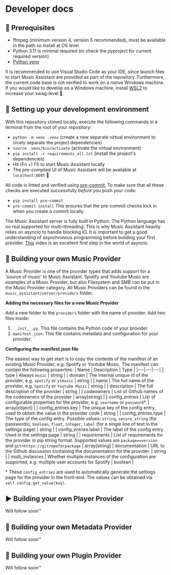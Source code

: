 Developer docs
==================================

## 📝 Prerequisites
* ffmpeg (minimum version 4, version 5 recommended), must be available in the path so install at OS level
* Python 3.11 is minimal required (or check the pyproject for current required version)
* [Python venv](https://docs.python.org/3/library/venv.html)

It is recommended to use Visual Studio Code as your IDE, since launch files to start Music Assistant are provided as part of the repository. Furthermore, the current code base is not verified to work on a native Windows machine. If you would like to develop on a Windows machine, install [WSL2](https://code.visualstudio.com/blogs/2019/09/03/wsl2) to increase your swag-level 🤘.

## 🚀 Setting up your development environment
With this repository cloned locally, execute the following commands in a terminal from the root of your repository:
* `python -m venv .venv` (create a new separate virtual environment to nicely separate the project dependencies)
* `source .venv/bin/activate` (activate the virtual environment)
* `pip install -r requirements_all.txt` (install the project's dependencies)
* Hit (Fn +) F5 to start Music Assistant locally
* The pre-compiled UI of Music Assistant will be available at `localhost:8095` 🎉

All code is linted and verified using [pre-commit](https://pre-commit.com/). To make sure that all these checks are executed successfully *before* you push your code:
* `pip install pre-commit`
* `pre-commit install`
This ensures that the pre-commit checks kick in when you create a commit locally.

The Music Assistant server is fully built in Python. The Python language has no real supported for multi-threading. This is why Music Assistant heavily relies on asyncio to handle blocking IO. It is important to get a good understanding of asynchronous programming before building your first provider. [This](https://www.youtube.com/watch?v=M-UcUs7IMIM) video is an excellent first step in the world of asyncio.

## 🎵 Building your own Music Provider
A Music Provider is one of the provider types that adds support for a 'source of music' to Music Assistant. Spotify and Youtube Music are examples of a Music Provider, but also Filesystem and SMB can be put in the Music Provider category. All Music Providers can be found in the `music_assistant/server/providers` folder.

**Adding the necessary files for a new Music Provider**

Add a new folder to the `providers` folder with the name of provider. Add two files inside:
1. `__init__.py`. This file contains the Python code of your provider.
2. `manifest.json`. This file contains metadata and configuration for your provider.

**Configuring the manifest.json file**

The easiest way to get start is to copy the contents of the manifest of an existing Music Provider, e.g. Spotify or Youtube Music. The manifest can contain the following properties:
| Name  | Description  | Type  |
|---|---|---|
| type  | Always `music`  | string  |
| domain  | The internal unique id of the provider, e.g. `spotify` or `ytmusic`  | string  |
| name  | The full name of the provider, e.g. `Spotify` or `Youtube Music`  | string  |
| description  | The full description of the provider  | string  |
| codeowners  | List of Github names of the codeowners of the provider  | array[string]  |
| config_entries  | List of configurable properties for the provider, e.g. `username` or `password`*. | array[object]  |
| config_entries.key  | The unique key of the config entry, used to obtain the value in the provider code  | string  |
| config_entries.type  | The type of the config entry. Possible values: `string`, `secure_string` (for passwords), `boolean`, `float`, `integer`, `label` (for a single line of text in the settings page)  | string  |
| config_entries.label | The label of the config entry. Used in the settings page | string |
| requirements | List of requirements for the provider in pip string format. Supported values are `package==version` and `git+https://gitrepoforpackage` | array[string]
| documentation | URL to the Github discussion containing the documentation for the provider. | string |
| multi_instances | Whether multiple instances of the configuration are supported, e.g. multiple user accounts for Spotify | boolean |

\* These `config_entries` are used to automatically generate the settings page for the provider in the front-end. The values can be obtained via `self.config.get_value(key)`.

## ▶️ Building your own Player Provider
Will follow soon™

## 💽 Building your own Metadata Provider
Will follow soon™

## 🔌 Building your own Plugin Provider
Will follow soon™
